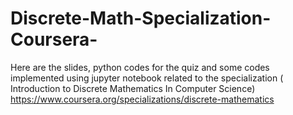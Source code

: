 # Discrete-Math-Specialization-Coursera-
Here  are  the  slides, python  codes  for  the  quiz  and some codes implemented using jupyter  notebook  related
 to  the  specialization  ( Introduction  to  Discrete  Mathematics  In  Computer  Science)
<br />https://www.coursera.org/specializations/discrete-mathematics
